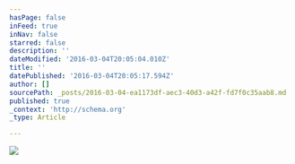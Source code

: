 ```yaml
---
hasPage: false
inFeed: true
inNav: false
starred: false
description: ''
dateModified: '2016-03-04T20:05:04.010Z'
title: ''
datePublished: '2016-03-04T20:05:17.594Z'
author: []
sourcePath: _posts/2016-03-04-ea1173df-aec3-40d3-a42f-fd7f0c35aab8.md
published: true
_context: 'http://schema.org'
_type: Article

---
```

![](https://the-grid-user-content.s3-us-west-2.amazonaws.com/46e81e94-e1b0-4838-ac43-ad75e872fe65.jpg)